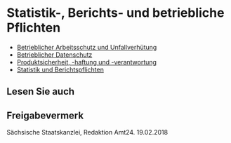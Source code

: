 # Statistik-, Berichts- und betriebliche Pflichten

* [Betrieblicher Arbeitsschutz und Unfallverhütung](https://amt24dev.sachsen.de/zufi/lebenslagen/5000103)
* [Betrieblicher Datenschutz](https://amt24dev.sachsen.de/zufi/lebenslagen/5000512)
* [Produktsicherheit, -haftung und -verantwortung](https://amt24dev.sachsen.de/zufi/lebenslagen/5000618)
* [Statistik und Berichtspflichten](https://amt24dev.sachsen.de/zufi/lebenslagen/5000656)

## Lesen Sie auch

## Freigabevermerk

Sächsische Staatskanzlei, Redaktion Amt24. 19.02.2018
